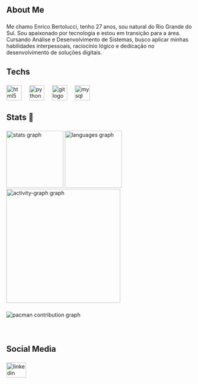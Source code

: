 <h2 align="left">About Me</h2>

###

<p align="left">Me chamo Enrico Bertolucci, tenho 27 anos, sou natural do Rio Grande do Sul. Sou apaixonado por tecnologia e estou em transição para a área. Cursando Análise e Desenvolvimento de Sistemas, busco aplicar minhas habilidades interpessoais, raciocínio lógico e dedicação no desenvolvimento de soluções digitais.</p>

###

<h2 align="left">Techs</h2>

###

<div align="left">
  <img src="https://skillicons.dev/icons?i=html" height="40" alt="html5 logo"  />
  <img width="12" />
  <img src="https://cdn.jsdelivr.net/gh/devicons/devicon/icons/python/python-original.svg" height="40" alt="python logo"  />
  <img width="12" />
  <img src="https://cdn.jsdelivr.net/gh/devicons/devicon/icons/git/git-original.svg" height="40" alt="git logo"  />
  <img width="12" />
  <img src="https://cdn.jsdelivr.net/gh/devicons/devicon/icons/mysql/mysql-original.svg" height="40" alt="mysql logo"  />
</div>

###

<h2 align="left">Stats 🚀</h2>

###

<div align="left">
  <img src="https://github-readme-stats.vercel.app/api?username=EnricoBertolucci&hide_title=false&hide_rank=false&show_icons=true&include_all_commits=true&count_private=true&disable_animations=false&theme=tokyonight&locale=en&hide_border=false&order=1" height="150" alt="stats graph"  />
  <img src="https://github-readme-stats.vercel.app/api/top-langs?username=EnricoBertolucci&locale=en&hide_title=false&layout=compact&card_width=320&langs_count=5&theme=tokyonight&hide_border=false&order=2" height="150" alt="languages graph"  />
  <img src="https://github-readme-activity-graph.vercel.app/graph?username=EnricoBertolucci&radius=16&theme=tokyo-night&area=true&order=5" height="300" alt="activity-graph graph"  />
</div>

###

<picture>
  <source media="(prefers-color-scheme: dark)" srcset="https://raw.githubusercontent.com/EnricoBertolucci/EnricoBertolucci/output/pacman-contribution-graph-dark.svg">
  <source media="(prefers-color-scheme: light)" srcset="https://raw.githubusercontent.com/EnricoBertolucci/EnricoBertolucci/output/pacman-contribution-graph.svg">
  <img alt="pacman contribution graph" src="https://raw.githubusercontent.com/EnricoBertolucci/EnricoBertolucci/output/pacman-contribution-graph.svg">
</picture>

###

<br clear="both">

<h2 align="left">Social Media</h2>

###

<div align="left">
  <a href="www.linkedin.com/in/enrico-bertolucci" target="_blank">
    <img src="https://raw.githubusercontent.com/maurodesouza/profile-readme-generator/master/src/assets/icons/social/linkedin/default.svg" width="52" height="40" alt="linkedin logo"  />
  </a>
</div>

###